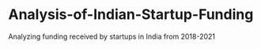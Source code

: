 # Analysis-of-Indian-Startup-Funding
Analyzing funding received by startups in India from 2018-2021
